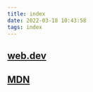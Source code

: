 ```yaml
---
title: index
date: 2022-03-18 10:43:58
tags: index
---
```



## [web.dev](https://web.dev/learn/)

## [MDN](https://developer.mozilla.org/zh-CN/)
